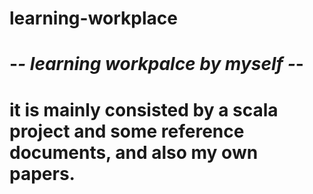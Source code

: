 # learning-workplace
# -*- learning workpalce by myself -*-
# it is mainly consisted by a scala project and some reference documents, and also my own papers.
